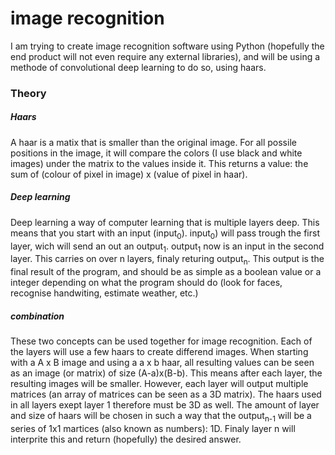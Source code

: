 # image recognition
I am trying to create image recognition software using Python (hopefully the end product will not even require any external libraries), and will be using a methode of convolutional deep learning to do so, using haars.
 
 ### Theory
 ##### Haars
 A haar is a matix that is smaller than the original image. For all possile positions in the image, it will compare the colors (I use black and white images) under the matrix to the values inside it. This returns a value: the sum of (colour of pixel in image) x (value of pixel in haar).
 
 ##### Deep learning
 Deep learning a way of computer learning that is multiple layers deep. This means that you start with an input (input<sub>0</sub>). input<sub>0</sub>) will pass trough the first layer, wich will send an out an output<sub>1</sub>. output<sub>1</sub> now is an input in the second layer. This carries on over n layers, finaly returing output<sub>n</sub>. This output is the final result of the program, and should be as simple as a boolean value or a integer depending on what the program should do (look for faces, recognise handwiting, estimate weather, etc.)
 
 ##### combination
 These two concepts can be used together for image recognition. Each of the layers will use a few haars to create differend images. When starting with a A x B image and using a a x b haar, all resulting values can be seen as an image (or matrix) of size (A-a)x(B-b). This means after each layer, the resulting images will be smaller. However, each layer will output multiple matrices (an array of matrices can be seen as a 3D matrix). The haars used in all layers exept layer 1 therefore must be 3D as well. The amount of layer and size of haars will be chosen in such a way that the output<sub>n-1</sub> will be a series of 1x1 martices (also known as numbers): 1D. Finaly layer n will interprite this and return (hopefully) the desired answer.  

